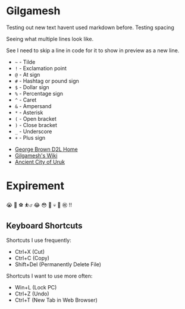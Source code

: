 # Gilgamesh
Testing out new text havent used markdown before.
Testing spacing

Seeing what multiple lines look like.

See I need to skip a line in code for it to show in preview as a new line.

* `~` - Tilde
* `!` - Exclamation point
* `@` - At sign
* `#` - Hashtag or pound sign
* `$` - Dollar sign
* `%` - Percentage sign
* `^` - Caret
* `&` - Ampersand
* `*` - Asterisk
* `(` - Open bracket
* `)` - Close bracket
* `_` - Underscore
* `+` - Plus sign

+ [George Brown D2L Home](https://learn.georgebrown.ca/d2l/home)
+ [Gilgamesh's Wiki](https://en.wikipedia.org/wiki/Gilgamesh)
+ [Ancient City of Uruk](https://en.wikipedia.org/wiki/Uruk)

# Expirement
:sob: :crystal_ball: :soccer: :basketball_man: :joy: :flushed: :dizzy: :skull: :mount_fuji: :congratulations: :bangbang:

## Keyboard Shortcuts
Shortcuts I use frequently:
* Ctrl+X (Cut)
* Ctrl+C (Copy)
* Shift+Del (Permanently Delete File)

Shortcuts I want to use more often:
* Win+L (Lock PC)
* Ctrl+Z (Undo)
* Ctrl+T (New Tab in Web Browser)